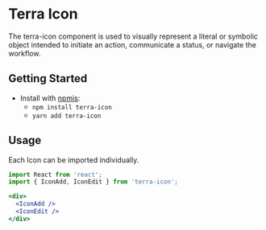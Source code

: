 # Terra Icon

The terra-icon component is used to visually represent a literal or symbolic object intended to initiate an action, communicate a status, or navigate the workflow.

## Getting Started

- Install with [npmjs](https://www.npmjs.com):
  - `npm install terra-icon`
  - `yarn add terra-icon`

## Usage
Each Icon can be imported individually.

```jsx
import React from 'react';
import { IconAdd, IconEdit } from 'terra-icon';

<div>
  <IconAdd />
  <IconEdit />
</div>
```
